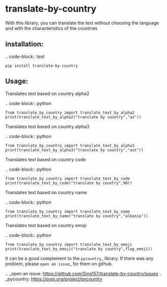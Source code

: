 translate-by-country
====================

With this library, you can translate the text without choosing the language and with the characteristics of the countries

installation:
-------------

.. code-block:: text

    pip install translate-by-country

Usage:
------

Translates text based on country alpha2

.. code-block:: python

    from translate_by_country import translate_text_by_alpha2
    print(translate_text_by_alpha2("translate by country","ax")) 


Translates text based on country alpha3

.. code-block:: python

    from translate_by_country import translate_text_by_alpha3
    print(translate_text_by_alpha3("translate by country","aut")) 

Translates text based on country code

.. code-block:: python

    from translate_by_country import translate_text_by_code
    print(translate_text_by_code("translate by country",98)) 

Translates text based on country name

.. code-block:: python

    from translate_by_country import translate_text_by_name
    print(translate_text_by_name("translate by country","albania")) 

Translates text based on country emoji

.. code-block:: python

    from translate_by_country import translate_text_by_emoji
    print(translate_text_by_emoji("translate by country",flag_emoji)) 

It can be a good complement to the `pycountry`_ library. 
If there was any problem, please `open an issue`_ for them on github.

.. _open an issue: https://github.com/Sina157/translate-by-country/issues
.. _pycountry: https://pypi.org/project/pycountry